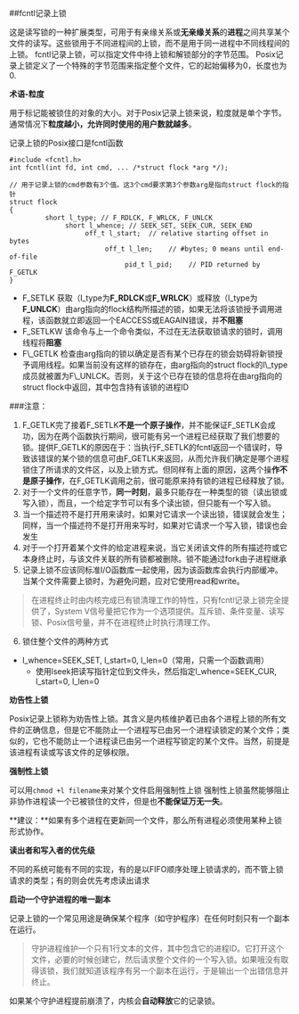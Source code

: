 ##fcntl记录上锁

这是读写锁的一种扩展类型，可用于有亲缘关系或**无亲缘关系**的**进程**之间共享某个文件的读写。这些锁用于不同进程间的上锁，而不是用于同一进程中不同线程间的上锁。
fcntl记录上锁，可以指定文件中待上锁和解锁部分的字节范围。
Posix记录上锁定义了一个特殊的字节范围来指定整个文件，它的起始偏移为0，长度也为0.

**术语-粒度**

用于标记能被锁住的对象的大小。对于Posix记录上锁来说，粒度就是单个字节。通常情况下**粒度越小，允许同时使用的用户数就越多**。

记录上锁的Posix接口是fcntl函数

```
#include <fcntl.h>
int fcntl(int fd, int cmd, ... /*struct flock *arg */);

// 用于记录上锁的cmd参数有3个值。这3个cmd要求第3个参数arg是指向struct flock的指针
struct flock
{
         short l_type; // F_RDLCK, F_WRLCK, F_UNLCK
              short l_whence; // SEEK_SET, SEEK_CUR, SEEK_END
                   off_t l_start;  // relative starting offset in bytes
                        off_t l_len;    // #bytes; 0 means until end-of-file
                             pid_t l_pid;    // PID returned by F_GETLK
}
```

* F\_SETLK  获取（l\_type为**F\_RDLCK**或**F\_WRLCK**）或释放（l\_type为**F\_UNLCK**）由arg指向的flock结构所描述的锁，如果无法将该锁授予调用进程，该函数就立即返回一个EACCESS或EAGAIN错误，并**不阻塞**
* F\_SETLKW 该命令与上一个命令类似，不过在无法获取锁请求的锁时，调用线程将**阻塞**
* F\\_GETLK  检查由arg指向的锁以确定是否有某个已存在的锁会妨碍将新锁授予调用线程。如果当前没有这样的锁存在，由arg指向的struct flock的l\\_type成员就被置为F\\_UNLCK。否则，关于这个已存在锁的信息将在由arg指向的struct flock中返回，其中包含持有该锁的进程ID

###注意： 

1. F\_GETLK完了接着F\_SETLK**不是一个原子操作**，并不能保证F\_SETLK会成功，因为在两个函数执行期间，很可能有另一个进程已经获取了我们想要的锁。提供F\_GETLK的原因在于：当执行F\_SETLK的fcntl返回一个错误时，导致该错误的某个锁的信息可由F\_GETLK来返回，从而允许我们确定是哪个进程锁住了所请求的文件区，以及上锁方式。但同样有上面的原因，这两个操**作不是原子操作**，在F\_GETLK调用之前，很可能原来持有锁的进程已经释放了锁。
2. 对于一个文件的任意字节，**同一时刻**，最多只能存在一种类型的锁（读出锁或写入锁），而且，一个给定字节可以有多个读出锁，但只能有一个写入锁。
3. 当一个描述符不是打开用来读时，如果对它请求一个读出锁，错误就会发生；同样，当一个描述符不是打开用来写时，如果对它请求一个写入锁，错误也会发生
4. 对于一个打开着某个文件的给定进程来说，当它关闭该文件的所有描述符或它本身终止时，与该文件关联的所有锁都被删除。锁不能通过fork由子进程继承
5. 记录上锁不应该同标准I/O函数库一起使用，因为该函数库会执行内部缓冲。当某个文件需要上锁时，为避免问题，应对它使用read和write。
> 在进程终止时由内核完成已有锁清理工作的特性，只有fcntl记录上锁完全提供了，System V信号量把它作为一个选项提供。互斥锁、条件变量、读写锁、Posix信号量，并不在进程终止时执行清理工作。
6. 锁住整个文件的两种方式
  * l\_whence=SEEK\_SET, l\_start=0, l\_len=0（常用，只需一个函数调用）
    * 使用lseek把读写指针定位到文件头，然后指定l\_whence=SEEK\_CUR, l\_start=0, l\_len=0

**劝告性上锁**

Posix记录上锁称为劝告性上锁。其含义是内核维护着已由各个进程上锁的所有文件的正确信息，但是它不能防止一个进程写已由另一个进程读锁定的某个文件；类似的，它也不能防止一个进程读已由另一个进程写锁定的某个文件。当然，前提是该进程有读或写该文件的足够权限。

**强制性上锁**

可以用`chmod +l filename`来对某个文件启用强制性上锁
强制性上锁虽然能够阻止非协作进程读一个已被锁住的文件，但是也**不能保证万无一失**。

**建议：**如果有多个进程在更新同一个文件，那么所有进程必须使用某种上锁形式协作。

**读出者和写入者的优先级**

不同的系统可能有不同的实现，有的是以FIFO顺序处理上锁请求的，而不管上锁请求的类型；有的则会优先考虑读出请求

**启动一个守护进程的唯一副本**

记录上锁的一个常见用途是确保某个程序（如守护程序）在任何时刻只有一个副本在运行。
>守护进程维护一个只有1行文本的文件，其中包含它的进程ID。它打开这个文件，必要的时候创建它，然后请求整个文件的一个写入锁。如果哦没有取得该锁，我们就知道该程序有另一个副本在运行，于是输出一个出错信息并终止。

如果某个守护进程提前崩溃了，内核会**自动释放**它的记录锁。
